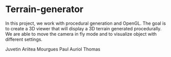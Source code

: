 # Terrain-generator
In this project, we work with procedural generation and OpenGL. The goal is to create a 3D viewer that will display a 3D terrain generated procedurally. We are able to move the camera in fly mode and to visualize object with different settings.


Juvetin Ariitea 
Mourgues Paul
Auriol Thomas
